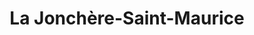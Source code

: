 ---
title: La Jonchère-Saint-Maurice
url: /la-jonchere-saint-maurice/
latitude: 45.999
longitude: 1.467
---